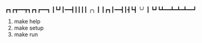 ┏┓┏┳━━┳┓┏┓┏━━┓
┃┗┛┃━━┫┃┃┃┃ ╭╮ ┃
┃┏┓┃━━┫┃┫┗┫ ╰╯ ┃
┗┛┗┻━━┻━┻━┻━━┛
1. make help
2. make setup
3. make run
